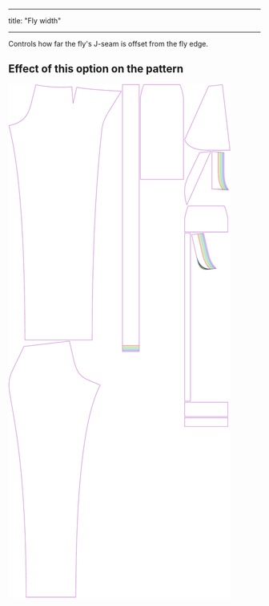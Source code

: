 ***

title: "Fly width"

***

Controls how far the fly's J-seam is offset from the fly edge.

## Effect of this option on the pattern

![This image shows the effect of this option by superimposing several variants that have a different value for this option](charlie_flywidth_sample.svg "Effect of this option on the pattern")

